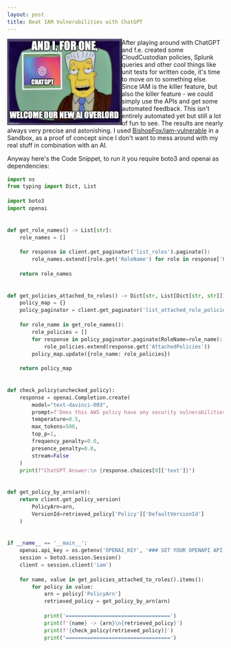 ```yaml
---
layout: post
title: Beat IAM Vulnerabilities with ChatGPT
---
```


<img height="200" align="left" src="/images/chatgpt_meme.jpg" > After playing around with ChatGPT and f.e. created some CloudCustodian policies, Splunk queries and other cool things like unit tests for written code, it's time to move on to something else. Since IAM is the killer feature, but also the killer feature - we could simply use the APIs and get some automated feedback. This isn't entirely automated yet but still a lot of fun to see. The results are nearly always very precise  and astonishing. I used [BishopFox/iam-vulnerable](https://github.com/BishopFox/iam-vulnerable) in a Sandbox, as a proof of concept since I don't want to mess around with my real stuff in combination with an AI.

Anyway here's the Code Snippet, to run it you require boto3 and openai as dependencies:

```python
import os
from typing import Dict, List

import boto3
import openai


def get_role_names() -> List[str]:
    role_names = []

    for response in client.get_paginator('list_roles').paginate():
        role_names.extend([role.get('RoleName') for role in response['Roles']])

    return role_names


def get_policies_attached_to_roles() -> Dict[str, List[Dict[str, str]]]:
    policy_map = {}
    policy_paginator = client.get_paginator('list_attached_role_policies')

    for role_name in get_role_names():
        role_policies = []
        for response in policy_paginator.paginate(RoleName=role_name):
            role_policies.extend(response.get('AttachedPolicies'))
        policy_map.update({role_name: role_policies})

    return policy_map


def check_policy(unchecked_policy):
    response = openai.Completion.create(
        model="text-davinci-003",
        prompt=f'Does this AWS policy have any security vulnerabilities: \n{unchecked_policy}',
        temperature=0.5,
        max_tokens=500,
        top_p=1,
        frequency_penalty=0.0,
        presence_penalty=0.0,
        stream=False
    )
    print(f"ChatGPT Answer:\n {response.choices[0]['text']}")


def get_policy_by_arn(arn):
    return client.get_policy_version(
        PolicyArn=arn,
        VersionId=retrieved_policy['Policy']['DefaultVersionId']
    )


if __name__ == '__main__':
    openai.api_key = os.getenv('OPENAI_KEY', '### SET YOUR OPENAPI API KEY HERE ###')
    session = boto3.session.Session()
    client = session.client('iam')

    for name, value in get_policies_attached_to_roles().items():
        for policy in value:
            arn = policy['PolicyArn']
            retrieved_policy = get_policy_by_arn(arn)

            print('==================================')
            print(f'{name} -> {arn}\n{retrieved_policy}')
            print(f'{check_policy(retrieved_policy)}')
            print('==================================')
```





